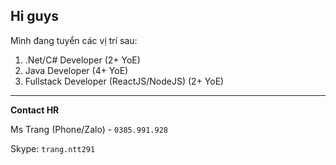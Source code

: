 Hi guys
---

Mình đang tuyển các vị trí sau:

1. .Net/C# Developer (2+ YoE)
1. Java Developer (4+ YoE)
1. Fullstack Developer (ReactJS/NodeJS) (2+ YoE)

---
**Contact HR**

Ms Trang (Phone/Zalo) - `0385.991.928`

Skype: `trang.ntt291`

